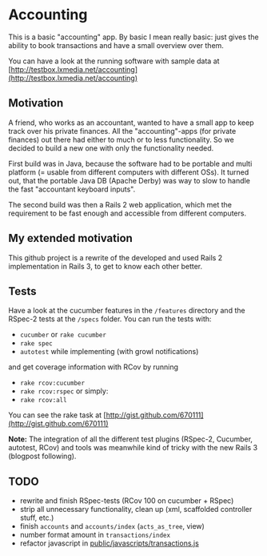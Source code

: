 # Accounting
This is a basic "accounting" app. By basic I mean really basic: just gives the ability to book transactions and have a small overview over them.

You can have a look at the running software with sample data at [http://testbox.lxmedia.net/accounting](http://testbox.lxmedia.net/accounting)

## Motivation
A friend, who works as an accountant, wanted to have a small app to keep track over his private finances. All the "accounting"-apps (for private finances) out there had either to much or to less functionality. So we decided to build a new one with only the functionality needed.

First build was in Java, because the software had to be portable and multi platform (= usable from different computers with different OSs). It turned out, that the portable Java DB (Apache Derby) was way to slow to handle the fast "accountant keyboard inputs".

The second build was then a Rails 2 web application, which met the requirement to be fast enough and accessible from different computers.

## My extended motivation
This github project is a rewrite of the developed and used Rails 2 implementation in Rails 3, to get to know each other better.

## Tests
Have a look at the cucumber features in the `/features` directory and the RSpec-2 tests at the `/specs` folder. You can run the tests with:

* `cucumber` or `rake cucumber`
* `rake spec`
* `autotest` while implementing (with growl notifications)

and get coverage information with RCov by running

* `rake rcov:cucumber`
* `rake rcov:rspec` or simply:
* `rake rcov:all`

You can see the rake task at [http://gist.github.com/670111](http://gist.github.com/670111)

**Note:** The integration of all the different test plugins (RSpec-2, Cucumber, autotest, RCov) and tools was meanwhile kind of tricky with the new Rails 3 (blogpost following).

## TODO
* rewrite and finish RSpec-tests (RCov 100 on cucumber + RSpec)
* strip all unnecessary functionality, clean up (xml, scaffolded controller stuff, etc.)
* finish `accounts` and `accounts/index` (`acts_as_tree`, view)
* number format amount in `transactions/index`
* refactor javascript in [public/javascripts/transactions.js](http://github.com/alexdreher/accounting/blob/master/public/javascripts/transactions.js)
